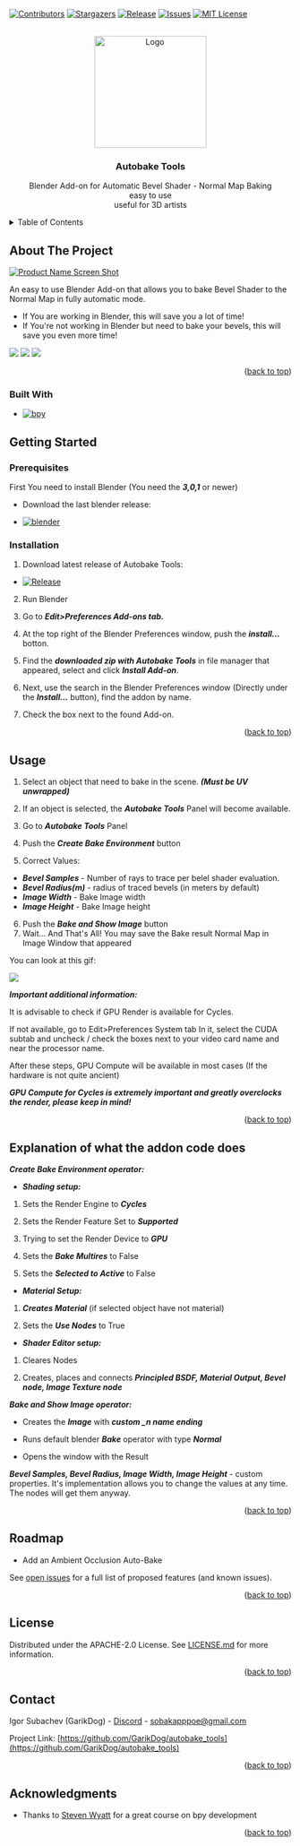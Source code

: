 <a name="readme-top"></a>
<!-- PROJECT SHIELDS -->
[![Contributors][contributors-shield]][contributors-url]
[![Stargazers][stars-shield]][stars-url]
[![Release][release-shield]][release-url]
[![Issues][issues-shield]][issues-url]
[![MIT License][license-shield]][license-url]


<!-- PROJECT LOGO -->
<br />
<div align="center">
  <a href="[https://github.com/othneildrew/Best-README-Template](https://github.com/GarikDog/autobake_tools/)">
    <img src="images/logo_f.png" alt="Logo" width="200" height="200">
  </a>

  <h3 align="center">Autobake Tools</h3>

  <p align="center">
    Blender Add-on for Automatic Bevel Shader - Normal Map Baking
    <br />
      easy to use
    <br />
      useful for 3D artists
    <br />
  </p>
</div>



<!-- TABLE OF CONTENTS -->
<details>
  <summary>Table of Contents</summary>
  <ol>
    <li>
      <a href="#about-the-project">About The Project</a>
      <ul>
        <li><a href="#built-with">Built With</a></li>
      </ul>
    </li>
    <li>
      <a href="#getting-started">Getting Started</a>
      <ul>
        <li><a href="#prerequisites">Prerequisites</a></li>
        <li><a href="#installation">Installation</a></li>
      </ul>
    </li>
    <li><a href="#usage">Usage</a></li>
    <li><a href="#explanation-of-what-addon-code-does">Explanation of what the addon code does</a></li>
    <li><a href="#roadmap">Roadmap</a></li>
    <li><a href="#license">License</a></li>
    <li><a href="#contact">Contact</a></li>
    <li><a href="#acknowledgments">Acknowledgments</a></li>
  </ol>
</details>


<!-- ABOUT THE PROJECT -->
## About The Project

[![Product Name Screen Shot][product-screenshot]](https://github.com/GarikDog/autobake_tools/blob/main/images/screenshot.png)

An easy to use Blender Add-on that allows you to bake Bevel Shader to the Normal Map in fully automatic mode.




* If You are working in Blender, this will save you a lot of time!
* If You're not working in Blender but need to bake your bevels, this will save you even more time!


![](https://github.com/GarikDog/autobake_tools/blob/main/images/baking_bevel_2.gif)
![](https://github.com/GarikDog/autobake_tools/blob/main/images/show_marmoset.gif)
![](https://github.com/GarikDog/autobake_tools/blob/main/images/show_substance.gif)


<p align="right">(<a href="#readme-top">back to top</a>)</p>

### Built With

* [![bpy][project/bpy]][bpy-url]


<!-- GETTING STARTED -->
## Getting Started



### Prerequisites


First You need to install Blender (You need the ***3,0,1*** or newer)

* Download the last blender release: 

* [![blender][blender.org]][blender-url]

### Installation

1. Download latest release of Autobake Tools:

* [![Release][release-shield]][release-url]
2. Run Blender

3. Go to ***Edit>Preferences Add-ons tab.***

4. At the top right of the Blender Preferences window, push the ***install...*** botton.

5. Find the ***downloaded zip with Autobake Tools*** in file manager that appeared, select and click ***Install Add-on***.

6. Next, use the search in the Blender Preferences window (Directly under the ***Install...*** button), find the addon by name.

7. Check the box next to the found Add-on.

<p align="right">(<a href="#readme-top">back to top</a>)</p>

<!-- USAGE EXAMPLES -->
## Usage
1. Select an object that need to bake in the scene. ***(Must be UV unwrapped)***

2. If an object is selected, the ***Autobake Tools*** Panel will become available.

3. Go to ***Autobake Tools*** Panel

4. Push the ***Create Bake Environment*** button

5. Correct Values:
* ***Bevel Samples*** - Number of rays to trace per belel shader evaluation.
* ***Bevel Radius(m)*** - radius of traced bevels (in meters by default)
* ***Image Width*** - Bake Image width
* ***Image Height*** - Bake Image height
6. Push the ***Bake and Show Image*** button
7. Wait... And That's All! You may save the Bake result Normal Map in Image Window that appeared

You can look at this gif:

![](https://github.com/GarikDog/autobake_tools/blob/main/images/baking_bevel.gif)


***Important additional information:***

It is advisable to check if GPU Render is available for Cycles.

If not available, go to Edit>Preferences System tab
In it, select the CUDA subtab and uncheck / check the boxes next to your video card name and near the processor name.

After these steps, GPU Compute will be available in most cases (If the hardware is not quite ancient)

***GPU Compute for Cycles is extremely important and greatly overclocks the render, please keep in mind!***


<p align="right">(<a href="#readme-top">back to top</a>)</p>


<!-- EXPLORATION -->
## Explanation of what the addon code does

***Create Bake Environment operator:***

* ***Shading setup:***
1. Sets the Render Engine to ***Cycles***

2. Sets the Render Feature Set to ***Supported***

3. Trying to set the Render Device to ***GPU***

4. Sets the ***Bake Multires*** to False

5. Sets the ***Selected to Active*** to False

* ***Material Setup:***
1. ***Creates Material*** (if selected object have not material)

2. Sets the ***Use Nodes*** to True

* ***Shader Editor setup:***

1. Cleares Nodes

2. Creates, places and conneсts ***Principled BSDF, Material Output, Bevel node, Image Texture node***

***Bake and Show Image operator:***

* Creates the ***Image*** with ***custom _n name ending***

* Runs default  blender ***Bake*** operator with type ***Normal***

* Opens the window with the Result

***Bevel Samples,
Bevel Radius,
Image Width,
Image Height*** - custom properties. It's implementation allows you to change the values ​​at any time. The nodes will get them anyway.




<p align="right">(<a href="#readme-top">back to top</a>)</p>


<!-- ROADMAP -->
## Roadmap

-  Add an Ambient Occlusion Auto-Bake



See [open issues](https://github.com/GarikDog/autobake_tools/issues) for a full list of proposed features (and known issues).

<p align="right">(<a href="#readme-top">back to top</a>)</p>

<!-- LICENSE -->
## License

Distributed under the APACHE-2.0 License. See [LICENSE.md](https://github.com/GarikDog/autobake_tools/blob/main/LICENSE.md) for more information.

<p align="right">(<a href="#readme-top">back to top</a>)</p>

## Contact

Igor Subachev (GarikDog) - [Discord](https://discordapp.com/users/GarikDog#7847) - sobakapppoe@gmail.com

Project Link: [https://github.com/GarikDog/autobake_tools](https://github.com/GarikDog/autobake_tools)

<p align="right">(<a href="#readme-top">back to top</a>)</p>

<!-- ACKNOWLEDGMENTS -->
## Acknowledgments

* Thanks to [Steven Wyatt](https://www.udemy.com/user/steven-wyatt-2/) for a great course on bpy development


<p align="right">(<a href="#readme-top">back to top</a>)</p>



<!-- MARKDOWN LINKS & IMAGES -->
<!-- https://www.markdownguide.org/basic-syntax/#reference-style-links -->
[contributors-shield]: https://img.shields.io/github/contributors/GarikDog/autobake_tools.svg?style=for-the-badge
[contributors-url]: https://github.com/GarikDog/autobake_tools/graphs/contributors
[release-url]: https://github.com/GarikDog/autobake_tools/releases/latest
[release-shield]: https://img.shields.io/github/release/GarikDog/autobake_tools.svg?style=for-the-badge
[stars-shield]: https://img.shields.io/github/stars/GarikDog/autobake_tools.svg?style=for-the-badge
[stars-url]: https://github.com/GarikDog/autobake_tools/stargazers
[issues-shield]: https://img.shields.io/github/issues/GarikDog/autobake_tools.svg?style=for-the-badge
[issues-url]: https://github.com/GarikDog/autobake_tools/issues
[license-shield]: https://img.shields.io/github/license/GarikDog/autobake_tools.svg?style=for-the-badge
[license-url]: https://github.com/GarikDog/autobake_tools//blob/main/LICENSE.md
[product-screenshot]: images/screenshot.png
[product-gif-demo]: images/baking_bevel.gif

[blender-url]: https://www.blender.org/
[blender.org]: https://img.shields.io/badge/blender-0769AD?style=for-the-badge&logo=blender&logoColor=orange
[bpy-url]: https://pypi.org/project/bpy/
[project/bpy]: https://img.shields.io/badge/bpy-0769AD?style=for-the-badge&logo=pypi&logoColor=white

